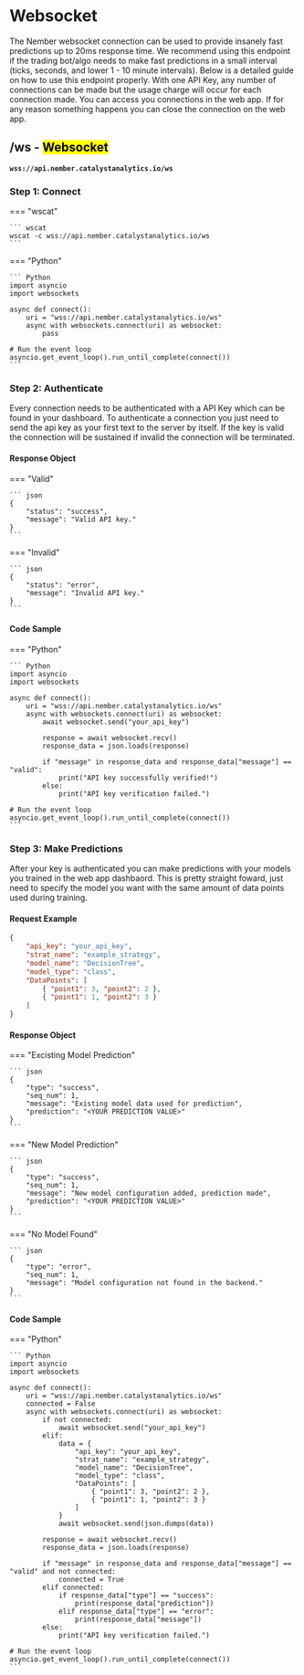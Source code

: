# Websocket

The Nember websocket connection can be used to provide insanely fast predictions up to 20ms response time. We recommend using this endpoint if the trading bot/algo needs to make fast predictions in a small interval (ticks, seconds, and lower 1 - 10 minute intervals). Below is a detailed guide on how to use this endpoint properly. With one API Key, any number of connections can be made but the usage charge will occur for each connection made. You can access you connections in the web app. If for any reason something happens you can close the connection on the web app.

## **/ws** - <mark>Websocket</mark>

**`wss://api.nember.catalystanalytics.io/ws`**

### **Step 1: Connect**
=== "wscat"

    ``` wscat
    wscat -c wss://api.nember.catalystanalytics.io/ws
    ```

=== "Python"

    ``` Python
    import asyncio
    import websockets

    async def connect():
        uri = "wss://api.nember.catalystanalytics.io/ws"
        async with websockets.connect(uri) as websocket:
            pass

    # Run the event loop
    asyncio.get_event_loop().run_until_complete(connect())
    ```

### **Step 2: Authenticate**

Every connection needs to be authenticated with a API Key which can be found in your dashboard. To authenticate a connection you just need to send the api key as your first text to the server by itself. If the key is valid the connection will be sustained if invalid the connection will be terminated. 

#### **Response Object**

=== "Valid"

    ``` json
    { 
        "status": "success",
        "message": "Valid API key." 
    }
    ```

=== "Invalid"

    ``` json
    { 
        "status": "error",
        "message": "Invalid API key." 
    }
    ```

#### **Code Sample**

=== "Python"

    ``` Python
    import asyncio
    import websockets

    async def connect():
        uri = "wss://api.nember.catalystanalytics.io/ws"
        async with websockets.connect(uri) as websocket:
            await websocket.send("your_api_key")

            response = await websocket.recv()
            response_data = json.loads(response)

            if "message" in response_data and response_data["message"] == "valid":
                print("API key successfully verified!")
            else:
                print("API key verification failed.")

    # Run the event loop
    asyncio.get_event_loop().run_until_complete(connect())
    ```

### **Step 3: Make Predictions**

After your key is authenticated you can make predictions with your models you trained in the web app dashbaord. This is pretty straight foward, just need to specify the model you want with the same amount of data points used during training.

#### **Request Example**
``` json
{
    "api_key": "your_api_key",
    "strat_name": "example_strategy",
    "model_name": "DecisionTree",
    "model_type": "class",
    "DataPoints": [
        { "point1": 3, "point2": 2 },
        { "point1": 1, "point2": 3 }
    ]
}
```

#### **Response Object**
=== "Excisting Model Prediction"

    ``` json
    {
        "type": "success",
        "seq_num": 1,
        "message": "Existing model data used for prediction",
        "prediction": "<YOUR PREDICTION VALUE>"
    }
    ```

=== "New Model Prediction"

    ``` json
    {
        "type": "success",
        "seq_num": 1,
        "message": "New model configuration added, prediction made",
        "prediction": "<YOUR PREDICTION VALUE>"
    }
    ```

=== "No Model Found"

    ``` json
    {
        "type": "error",
        "seq_num": 1,
        "message": "Model configuration not found in the backend."
    }
    ```

#### **Code Sample**
=== "Python"

    ``` Python
    import asyncio
    import websockets

    async def connect():
        uri = "wss://api.nember.catalystanalytics.io/ws"
        connected = False
        async with websockets.connect(uri) as websocket:
            if not connected:
                await websocket.send("your_api_key")
            elif:
                data = {
                    "api_key": "your_api_key",
                    "strat_name": "example_strategy",
                    "model_name": "DecisionTree",
                    "model_type": "class",
                    "DataPoints": [
                        { "point1": 3, "point2": 2 },
                        { "point1": 1, "point2": 3 }
                    ]
                }
                await websocket.send(json.dumps(data))

            response = await websocket.recv()
            response_data = json.loads(response)

            if "message" in response_data and response_data["message"] == "valid" and not connected:
                connected = True
            elif connected:
                if response_data["type"] == "success":
                    print(response_data["prediction"])
                elif response_data["type"] == "error":
                    print(response_data["message"])
            else: 
                print("API key verification failed.")

    # Run the event loop
    asyncio.get_event_loop().run_until_complete(connect())
    ```